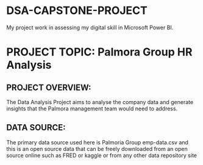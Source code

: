 # DSA-CAPSTONE-PROJECT
My project work in assessing my digital skill in Microsoft Power BI.

# PROJECT TOPIC: Palmora Group HR Analysis

## PROJECT OVERVIEW:
The Data Analysis Project aims to analyse the company data and generate insights that the Palmora management team would need to address.

## DATA SOURCE:
The primary data source used here is Palmoria Group emp-data.csv and this is an open source data that can be freely downloaded from an open source online such as FRED or kaggle or from any other data repository site 
